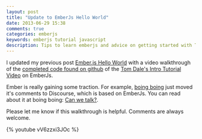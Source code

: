 ```yaml
---
layout: post
title: "Update to EmberJs Hello World"
date: 2013-06-29 15:38
comments: true
categories: emberjs
keywords: emberjs tutorial javascript
description: Tips to learn emberjs and advice on getting started with Tom Dale's Tutorial
---
```


<p>
I updated my previous post <a href="http://www.railsonmaui.com/blog/2013/05/26/ember-dot-js-hello-world/">Ember.js Hello World</a> with a video walkthrough of the
<a href="https://github.com/justin808/ember-js-guides-railsonmaui-no-rest">completed code found on github</a> of the <a href="http://emberjs.com/guides/">Tom Dale's Intro Tutorial Video</a> on
EmberJs.
</p>
<p>
Ember is really gaining some traction. For example, <a href="http://boingboing.net/">boing boing</a> just moved it's
comments to Discourse, which is based on EmberJs. You can read about it at
boing boing: <a href="http://boingboing.net/2013/06/27/can-we-talk.html">Can we talk?</a>.
</p>
<p>
Please let me know if this walkthrough is helpful. Comments are always welcome.
</p>
<p>
{% youtube vV6zzxi3JOc %}
</p>